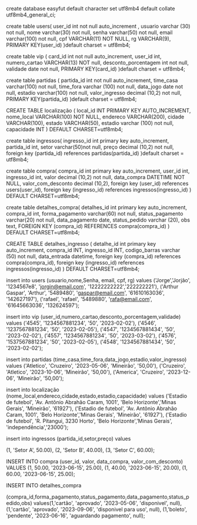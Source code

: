 create database easyfut
default character set utf8mb4
default collate utf8mb4_general_ci;

create table users(
user_id int not null auto_increment ,
usuario varchar (30) not null,
nome varchar(30) not null,
senha varchar(50) not null,
email varchar(100) not null,
cpf VARCHAR(11) NOT NULL,
rg VARCHAR(9),
PRIMARY KEY(user_id) 
)default charset = utf8mb4;

create table vip (
card_id int not null auto_increment,
user_id int,
numero_cartao VARCHAR(13) NOT null,
desconto_porcentagem int not null,
validade date not null,
PRIMARY KEY(card_id)
)default charset = utf8mb4;

create table partidas (
partida_id int not null auto_increment,
time_casa varchar(100) not null,
time_fora varchar (100) not null,
data_jogo date not null,
estadio varchar(100) not null,
valor_ingresso decimal (10,2) not null,
PRIMARY KEY(partida_id)
)default charset = utf8mb4;

CREATE TABLE localização (
  local_id INT PRIMARY KEY AUTO_INCREMENT,
  nome_local VARCHAR(100) NOT NULL,
  endereco VARCHAR(200),
  cidade VARCHAR(100),
  estado VARCHAR(50),
  estadio varchar (100) not null,
  capacidade INT
) DEFAULT CHARSET=utf8mb4;

create table ingressos(
ingresso_id int primary key auto_increment,
partida_id int,
setor varchar(50)not null,
preço decimal (10,2) not null,
foreign key (partida_id) references partidas(partida_id)
)default charset = utf8mb4;

create table compra(
compra_id int primary key auto_increment,
user_id int,
ingresso_id int,
valor decimal (10,2) not null,
data_compra DATETIME NOT NULL,
valor_com_desconto decimal (10,2),
  foreign key (user_id) references users(user_id),
  foreign key (ingresso_id) references ingressos(ingresso_id)
) DEFAULT CHARSET=utf8mb4;

create table detalhes_compra(
detalhes_id int primary key auto_increment,
compra_id int,
forma_pagamento varchar(60) not null,
status_pagamento varchar(20) not null,
data_pagamento date,
status_pedido varchar (20), 
obs text,
FOREIGN KEY (compra_id) REFERENCES compra(compra_id)
) DEFAULT CHARSET=utf8mb4;

CREATE TABLE detalhes_ingresso (
  detalhe_id int primary key auto_increment,
  compra_id INT,
  ingresso_id INT,
  codigo_barras varchar (50) not null,
  data_entrada datetime,
  foreign key (compra_id) references compra(compra_id),
  foreign key (ingresso_id) references ingressos(ingresso_id)
) DEFAULT CHARSET=utf8mb4;

insert into users
(usuario,nome,Senha, email, cpf, rg)
values
('Jorge','Jorjão', '1234567e8',	'jorgin@email.com',	'12222222222','222222221'),
('Arthur Gaspar', 'Arthur', '5489480', 'gaspar@email.com', '61610163036', '142627197'),
('rafael', 'rafael', '5489880', 'rafa@email.com', '61645663036', '132624597');



insert into vip 
(user_id,numero_cartao,desconto_porcentagem,validade)
values
('4545', '1234567881234', '50', '2023-02-02'),
('4546', '1237567881234', '50', '2023-02-05'),
('4547', '1234567881434', '50', '2023-02-02'),
('4557', '1234567881234', '50', '2023-03-02'),
('4576', '1537567881234', '50', '2023-02-05'),
('4548', '1234567881434', '50', '2023-02-02');

insert into partidas
(time_casa,time_fora,data_jogo,estadio,valor_ingresso)
values
('Atletico', 'Cruzeiro', '2023-05-06', 'Mineirão', '50,00'),
('Cruzeiro', 'Atletico', '2023-10-06', 'Mineirão', '50,00'),
('America', 'Cruzeiro', '2023-12-06', 'Mineirão', '50,00');


insert into localização
(nome_local,endereco,cidade,estado,estadio,capacidade)
values
('Estadio de futebol', 'Av. Antônio Abrahão Caram, 1001', 'Belo Horizonte','Minas Gerais', 'Mineirão', '61927'),
('Estadio de futebol', 'Av. Antônio Abrahão Caram, 1001', 'Belo Horizonte','Minas Gerais', 'Mineirão', '61927'),
('Estadio de futebol', 'R. Pitangui, 3230  Horto', 'Belo Horizonte','Minas Gerais', 'independência','23000');

insert into ingressos
(partida_id,setor,preço)
values

(1, 'Setor A', 50.00),
(2, 'Setor B', 40.00),
(3, 'Setor C', 60.00);


INSERT INTO compra (user_id, valor, data_compra, valor_com_desconto)
VALUES 
(1, 50.00, '2023-06-15', 25.00),
(1, 40.00, '2023-06-15', 20.00),
(1, 60.00, '2023-06-15', 25.00);


INSERT INTO detalhes_compra 

(compra_id,forma_pagamento,status_pagamento,data_pagamento,status_pedido,obs)
values(1,'cartão', 'aprovado', '2023-05-06', 'disponivel', null),
(1,'cartão', 'aprovado', '2023-09-06', 'disponivel para uso', null),
(1,'boleto', 'pendente', '2023-06-16', 'aguardando pagamento', null);
